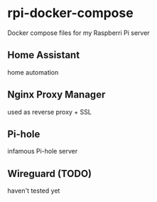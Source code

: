 # rpi-docker-compose
Docker compose files for my Raspberri Pi server

## Home Assistant

home automation

## Nginx Proxy Manager

used as reverse proxy + SSL

## Pi-hole

infamous Pi-hole server

## Wireguard (TODO)

haven't tested yet
